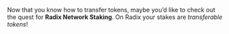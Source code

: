 Now that you know how to transfer tokens, maybe you’d like to check out the quest for **Radix Network Staking**. On Radix your stakes are _transferable tokens_!
